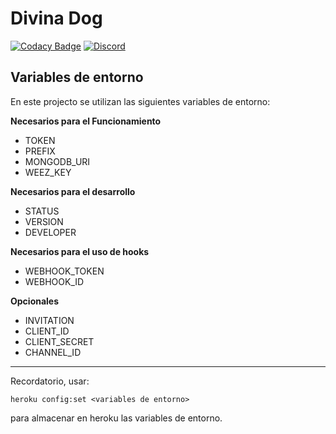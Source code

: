 # Divina Dog

[![Codacy Badge](https://api.codacy.com/project/badge/Grade/3eefcb69e119414497779076df569b1e)](https://www.codacy.com/manual/JajoScript/DivinaDog?utm_source=github.com&amp;utm_medium=referral&amp;utm_content=JajoScript/DivinaDog&amp;utm_campaign=Badge_Grade)
[![Discord](https://discordapp.com/api/guilds/521334707686998026/widget.png)](https://divinadog.com/discord)

## Variables de entorno
En este projecto se utilizan las siguientes variables de entorno:  

**Necesarios para el Funcionamiento**

*   TOKEN
*   PREFIX
*   MONGODB_URI
*   WEEZ_KEY

**Necesarios para el desarrollo**

*   STATUS
*   VERSION
*   DEVELOPER

**Necesarios para el uso de hooks**

*   WEBHOOK_TOKEN
*   WEBHOOK_ID

**Opcionales**

*   INVITATION
*   CLIENT_ID
*   CLIENT_SECRET
*   CHANNEL_ID

***
Recordatorio, usar:

    heroku config:set <variables de entorno>

para almacenar en heroku las variables de entorno.